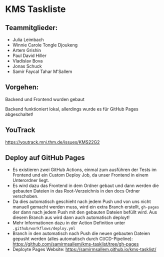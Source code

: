 # KMS Taskliste

## Teammitglieder:

- Julia Leimbach
- Winnie Carole Tongle Djoukeng
- Artem Grishin
- Paul David Hiller
- Vladislav Bova
- Jonas Schuck
- Samir Faycal Tahar M'Sallem

## Vorgehen:


Backend und Frontend wurden gebaut

Backend funktioniert lokal, allerdings wurde es für GitHub Pages abgeschaltet!

## YouTrack

https://youtrack.mni.thm.de/issues/KMS22G2



## Deploy auf GitHub Pages

- Es existieren zwei GitHub Actions, einmal zum ausführen der Tests im Frontend und ein Custom Deploy Job, da unser Frontend in einem Unterordner liegt.
- Es wird dazu das Frontend in dem Ordner gebaut und dann werden die gebauten Dateien in das Root-Verzeichnis in den docs Ordner verschoben.
- Da dies automatisch geschieht nach jedem Push und von uns nicht manuell gemacht werden muss, wird ein extra Branch erstellt, `gh-pages` der dann nach jedem Push mit den gebauten Dateien befüllt wird. Aus diesem Branch aus wird dann auch automatisch deployt!
- Mehr Informationen dazu in der Action Definition unter `.github/workflows/deploy.yml`
- Branch in den automatisch nach Push die neuen gebauten Dateien gepusht werden (alles automatisch durch CI/CD-Pipeline): https://github.com/samirmsallem/kms-tasklist/tree/gh-pages
- Deployte Pages Website: https://samirmsallem.github.io/kms-tasklist/
